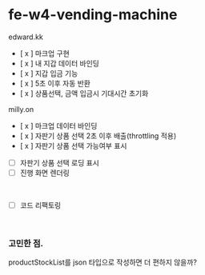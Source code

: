 # fe-w4-vending-machine

edward.kk

-   [ x ] 마크업 구현
-   [ x ] 내 지갑 데이터 바인딩
-   [ x ] 지갑 입금 기능
-   [ x ] 5초 이후 자동 반환
-   [ x ] 상품선택, 금액 입금시 기대시간 초기화

milly.on

-   [ x ] 마크업 데이터 바인딩
-   [ x ] 자판기 상품 선택 2초 이후 배출(throttling 적용)
-   [ x ] 자판기 상품 선택 가능여부 표시
-   [ ] 자판기 상품 선택 로딩 표시
-   [ ] 진행 화면 렌더링

<br>

-   [ ] 코드 리팩토링

<br>

### 고민한 점.

productStockList를 json 타입으로 작성하면 더 편하지 않을까?
